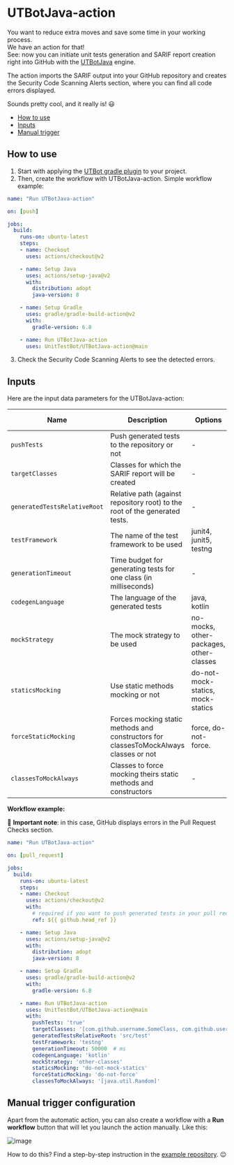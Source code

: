 # UTBotJava-action

You want to reduce extra moves and save some time in your working process. 
<br/>  We have an action for that!
<br/>See: now you can initiate unit tests generation and SARIF report creation right into GitHub with the [UTBotJava](https://github.com/UnitTestBot/UTBotJava) engine.

The action imports the SARIF output into your GitHub repository and creates the Security Code Scanning Alerts section, where you can find all code errors displayed.

Sounds pretty cool, and it really is! 😃


- [How to use](#how-to-use)
- [Inputs](#inputs)
- [Manual trigger](#manual-trigger-configuration)

## How to use

1. Start with applying the [UTBot gradle plugin](https://plugins.gradle.org/plugin/org.utbot.gradle.plugin) to your project.
2. Then, create the workflow with UTBotJava-action. Simple workflow example:

```YAML
name: "Run UTBotJava-action"

on: [push]

jobs:
  build:
    runs-on: ubuntu-latest
    steps:
    - name: Checkout
      uses: actions/checkout@v2

    - name: Setup Java
      uses: actions/setup-java@v2
      with:
        distribution: adopt
        java-version: 8

    - name: Setup Gradle
      uses: gradle/gradle-build-action@v2
      with:
        gradle-version: 6.8

    - name: Run UTBotJava-action
      uses: UnitTestBot/UTBotJava-action@main
```
3. Check the Security Code Scanning Alerts to see the detected errors.

## Inputs

Here are the input data parameters for the UTBotJava-action:

| Name | Description | Options | Default value |
| --- | --- | --- | --- |
| `pushTests` | Push generated tests to the repository or not | - | true |
| `targetClasses` | Classes for which the SARIF report will be created | - | all |
| `generatedTestsRelativeRoot` | Relative path (against repository root) to the root of the generated tests. | - | .utbot/test |
| `testFramework` | The name of the test framework to be used | junit4, junit5, testng | junit5 |
| `generationTimeout` | Time budget for generating tests for one class (in milliseconds) | - | 60000 |
| `codegenLanguage` | The language of the generated tests | java, kotlin | java |
| `mockStrategy` | The mock strategy to be used | no-mocks, other-packages, other-classes | other-packages |
| `staticsMocking` | Use static methods mocking or not | do-not-mock-statics, mock-statics | mock-statics |
| `forceStaticMocking` | Forces mocking static methods and constructors for classesToMockAlways classes or not | force, do-not-force. | force |
| `classesToMockAlways` | Classes to force mocking theirs static methods and constructors | - | some internal classes |

__Workflow example:__

📍 __Important note__: in this case, GitHub displays errors in the Pull Request Checks section.

```YAML
name: "Run UTBotJava-action"

on: [pull_request]

jobs:
  build:
    runs-on: ubuntu-latest
    steps:
    - name: Checkout
      uses: actions/checkout@v2
      with:
        # required if you want to push generated tests in your pull request
        ref: ${{ github.head_ref }}

    - name: Setup Java
      uses: actions/setup-java@v2
      with:
        distribution: adopt
        java-version: 8

    - name: Setup Gradle
      uses: gradle/gradle-build-action@v2
      with:
        gradle-version: 6.8

    - name: Run UTBotJava-action
      uses: UnitTestBot/UTBotJava-action@main
      with:
        pushTests: 'true'
        targetClasses: '[com.github.username.SomeClass, com.github.username.AnotherClass]'
        generatedTestsRelativeRoot: 'src/test'
        testFramework: 'testng'
        generationTimeout: 50000  # ms
        codegenLanguage: 'kotlin'
        mockStrategy: 'other-classes'
        staticsMocking: 'do-not-mock-statics'
        forceStaticMocking: 'do-not-force'
        classesToMockAlways: '[java.util.Random]'
```

## Manual trigger configuration

Apart from the automatic action, you can also create a workflow with a __Run workflow__ button that will let you launch the action manually. Like this:

![image](https://user-images.githubusercontent.com/54814796/176915768-e89bf101-56e6-4303-8b77-485c7ecb5143.png)

How to do this? Find a step-by-step instruction in the [example repository](https://github.com/UnitTestBot/UTBotJava-action-example). 😉
